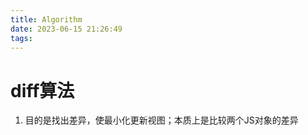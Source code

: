 ```yaml
---
title: Algorithm
date: 2023-06-15 21:26:49
tags:
---
```


# diff算法
1. 目的是找出差异，使最小化更新视图；本质上是比较两个JS对象的差异
